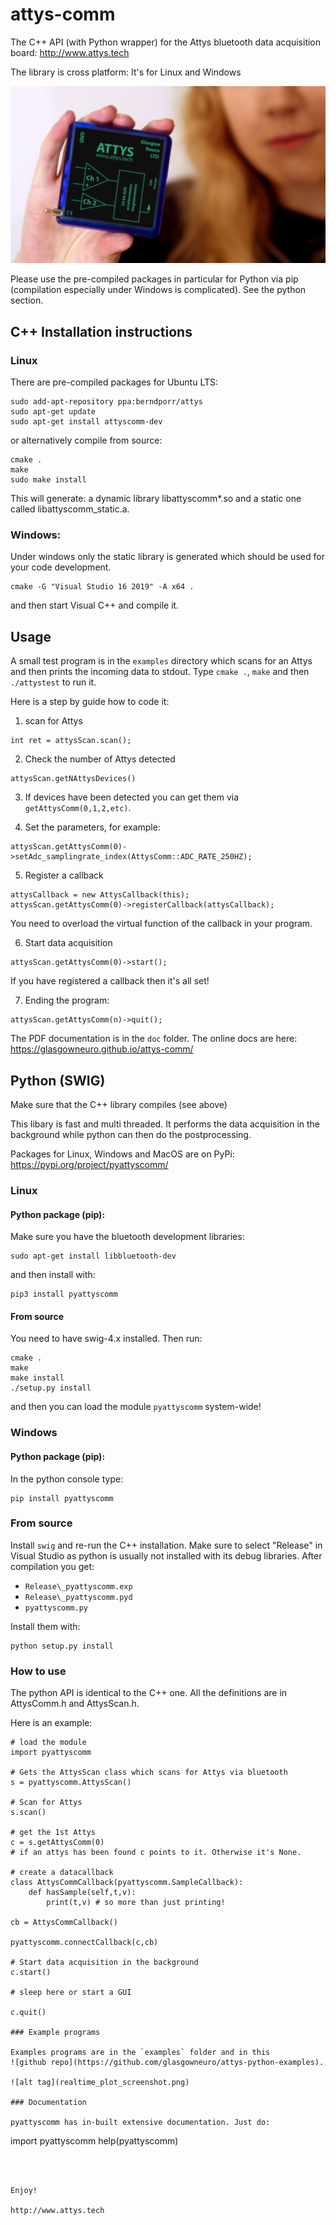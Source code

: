 # attys-comm

The C++ API (with Python wrapper) for the Attys bluetooth data acquisition board: http://www.attys.tech

The library is cross platform: It's for Linux and Windows

![alt tag](ecu_attys_daq_board.png)

Please use the pre-compiled packages in particular for Python via pip (compilation especially under
Windows is complicated). See the python section.

## C++ Installation instructions

### Linux

There are pre-compiled packages for Ubuntu LTS:

```
sudo add-apt-repository ppa:berndporr/attys
sudo apt-get update
sudo apt-get install attyscomm-dev
```

or alternatively compile from source:

```
cmake .
make
sudo make install
```

This will generate: a dynamic library libattyscomm*.so and a static
one called libattyscomm_static.a.


### Windows:
Under windows only the static library is generated which
should be used for your code development.
```
cmake -G "Visual Studio 16 2019" -A x64 .
```
and then start Visual C++ and compile it.


## Usage

A small test program is in the `examples` directory which scans
for an Attys and then prints the incoming data to stdout.
Type `cmake .`, `make` and then `./attystest` to run it.

Here is a step by guide how to code it:

1. scan for Attys
```
int ret = attysScan.scan();
```

2. Check the number of Attys detected
```
attysScan.getNAttysDevices()
```

3. If devices have been detected you can get them via
`getAttysComm(0,1,2,etc)`.

4. Set the parameters, for example:
```
attysScan.getAttysComm(0)->setAdc_samplingrate_index(AttysComm::ADC_RATE_250HZ);
```

5. Register a callback
```
attysCallback = new AttysCallback(this);
attysScan.getAttysComm(0)->registerCallback(attysCallback);
```
You need to overload the virtual function of the callback in your program.

6. Start data acquisition
```
attysScan.getAttysComm(0)->start();
```
If you have registered a callback then it's all set!

7. Ending the program:
```
attysScan.getAttysComm(n)->quit();
```

The PDF documentation is in the `doc` folder. The online docs
are here: https://glasgowneuro.github.io/attys-comm/


## Python (SWIG)

Make sure that the C++ library compiles (see above)

This libary is fast and multi threaded. It performs
the data acquisition in the background while python can then
do the postprocessing.

Packages for Linux, Windows and MacOS are on PyPi: https://pypi.org/project/pyattyscomm/

### Linux

#### Python package (pip):

Make sure you have the bluetooth development libraries:
```
sudo apt-get install libbluetooth-dev
```
and then install with:

```
pip3 install pyattyscomm
```

#### From source

You need to have swig-4.x installed. Then run:

```
cmake .
make
make install
./setup.py install
```

and then you can load the module `pyattyscomm` system-wide!


### Windows

#### Python package (pip):

In the python console type:

```
pip install pyattyscomm
```

### From source

Install `swig` and re-run the C++ installation.
Make sure to select "Release" in Visual Studio as python
is usually not installed with its debug libraries.
After compilation you get:

- `Release\_pyattyscomm.exp`
- `Release\_pyattyscomm.pyd`
- `pyattyscomm.py`

Install them with:
```
python setup.py install
```



### How to use

The python API is identical to the C++ one.
All the definitions are in AttysComm.h and AttysScan.h.

Here is an example:

```
# load the module
import pyattyscomm

# Gets the AttysScan class which scans for Attys via bluetooth
s = pyattyscomm.AttysScan()

# Scan for Attys
s.scan()

# get the 1st Attys
c = s.getAttysComm(0)
# if an attys has been found c points to it. Otherwise it's None.

# create a datacallback
class AttysCommCallback(pyattyscomm.SampleCallback):
    def hasSample(self,t,v):
        print(t,v) # so more than just printing!

cb = AttysCommCallback()

pyattyscomm.connectCallback(c,cb)

# Start data acquisition in the background
c.start()

# sleep here or start a GUI

c.quit()

### Example programs

Examples programs are in the `examples` folder and in this 
![github repo](https://github.com/glasgowneuro/attys-python-examples).

![alt tag](realtime_plot_screenshot.png)

### Documentation

pyattyscomm has in-built extensive documentation. Just do:

```
import pyattyscomm
help(pyattyscomm)
```



Enjoy!

http://www.attys.tech
